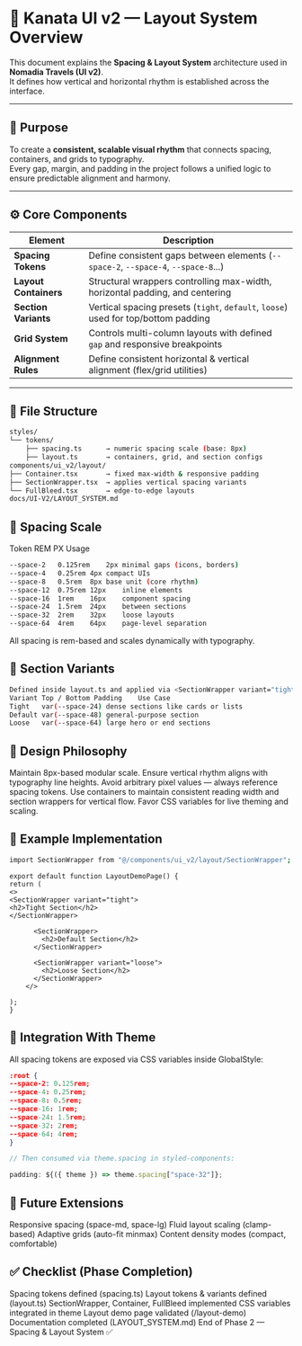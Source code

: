 # 🧩 Kanata UI v2 — Layout System Overview

This document explains the **Spacing & Layout System** architecture used in **Nomadia Travels (UI v2)**.  
It defines how vertical and horizontal rhythm is established across the interface.

---

## 🎯 Purpose

To create a **consistent, scalable visual rhythm** that connects spacing, containers, and grids to typography.  
Every gap, margin, and padding in the project follows a unified logic to ensure predictable alignment and harmony.

---

## ⚙️ Core Components

| Element               | Description                                                                        |
| --------------------- | ---------------------------------------------------------------------------------- |
| **Spacing Tokens**    | Define consistent gaps between elements (`--space-2`, `--space-4`, `--space-8`...) |
| **Layout Containers** | Structural wrappers controlling max-width, horizontal padding, and centering       |
| **Section Variants**  | Vertical spacing presets (`tight`, `default`, `loose`) used for top/bottom padding |
| **Grid System**       | Controls multi-column layouts with defined `gap` and responsive breakpoints        |
| **Alignment Rules**   | Define consistent horizontal & vertical alignment (flex/grid utilities)            |

---

## 🧱 File Structure

```bash
styles/
└── tokens/
    ├── spacing.ts      → numeric spacing scale (base: 8px)
    ├── layout.ts       → containers, grid, and section configs
components/ui_v2/layout/
├── Container.tsx       → fixed max-width & responsive padding
├── SectionWrapper.tsx  → applies vertical spacing variants
└── FullBleed.tsx       → edge-to-edge layouts
docs/UI-V2/LAYOUT_SYSTEM.md
```

## 🧮 Spacing Scale

Token REM PX Usage

```bash
--space-2	0.125rem	2px	minimal gaps (icons, borders)
--space-4	0.25rem	4px	compact UIs
--space-8	0.5rem	8px	base unit (core rhythm)
--space-12	0.75rem	12px	inline elements
--space-16	1rem	16px	component spacing
--space-24	1.5rem	24px	between sections
--space-32	2rem	32px	loose layouts
--space-64	4rem	64px	page-level separation
```

All spacing is rem-based and scales dynamically with typography.

## 🧩 Section Variants

```bash
Defined inside layout.ts and applied via <SectionWrapper variant="tight" | "default" | "loose" />.
Variant	Top / Bottom Padding	Use Case
Tight	var(--space-24)	dense sections like cards or lists
Default	var(--space-48)	general-purpose section
Loose	var(--space-64)	large hero or end sections
```

## 🧠 Design Philosophy

Maintain 8px-based modular scale.
Ensure vertical rhythm aligns with typography line heights.
Avoid arbitrary pixel values — always reference spacing tokens.
Use containers to maintain consistent reading width and section wrappers for vertical flow.
Favor CSS variables for live theming and scaling.

## 🧩 Example Implementation

```bash
import SectionWrapper from "@/components/ui_v2/layout/SectionWrapper";
```
```tsx
export default function LayoutDemoPage() {
return (
<>
<SectionWrapper variant="tight">
<h2>Tight Section</h2>
</SectionWrapper>

      <SectionWrapper>
        <h2>Default Section</h2>
      </SectionWrapper>

      <SectionWrapper variant="loose">
        <h2>Loose Section</h2>
      </SectionWrapper>
    </>

);
}
```
## 🧭 Integration With Theme

All spacing tokens are exposed via CSS variables inside GlobalStyle:

```json
:root {
--space-2: 0.125rem;
--space-4: 0.25rem;
--space-8: 0.5rem;
--space-16: 1rem;
--space-24: 1.5rem;
--space-32: 2rem;
--space-64: 4rem;
}
```
```ts
// Then consumed via theme.spacing in styled-components:

padding: ${({ theme }) => theme.spacing["space-32"]};
```
## 🧩 Future Extensions

Responsive spacing (space-md, space-lg)
Fluid layout scaling (clamp-based)
Adaptive grids (auto-fit minmax)
Content density modes (compact, comfortable)

## ✅ Checklist (Phase Completion)

Spacing tokens defined (spacing.ts)
Layout tokens & variants defined (layout.ts)
SectionWrapper, Container, FullBleed implemented
CSS variables integrated in theme
Layout demo page validated (/layout-demo)
Documentation completed (LAYOUT_SYSTEM.md)
End of Phase 2 — Spacing & Layout System ✅
